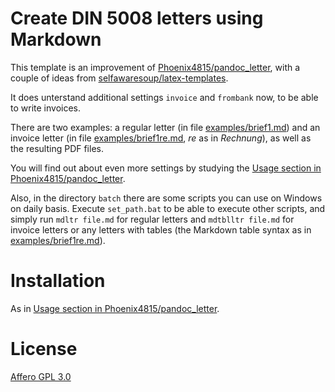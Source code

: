 # Create DIN 5008 letters using Markdown

This template is an improvement of [Phoenix4815/pandoc_letter](https://github.com/Phoenix4815/pandoc_letter), with a couple of ideas from [selfawaresoup/latex-templates](https://github.com/selfawaresoup/latex-templates).

It does unterstand additional settings `invoice` and `frombank` now, to be able to write invoices.

There are two examples: a regular letter (in file [examples/brief1.md](examples/brief1.md)) and an invoice letter (in file [examples/brief1re.md](examples/brief1re.md), _re_ as in _Rechnung_), as well as the resulting PDF files.

You will find out about even more settings by studying the [Usage section in Phoenix4815/pandoc_letter](https://github.com/Phoenix4815/pandoc_letter#usage).

Also, in the directory `batch` there are some scripts you can use on Windows on daily basis. Execute `set_path.bat` to be able to execute other scripts, and simply run `mdltr file.md` for regular letters and `mdtblltr file.md` for invoice letters or any letters with tables (the Markdown table syntax as in [examples/brief1re.md](examples/brief1re.md)).

# Installation

As in [Usage section in Phoenix4815/pandoc_letter](https://github.com/Phoenix4815/pandoc_letter#usage).

# License

[Affero GPL 3.0](LICENSE)
